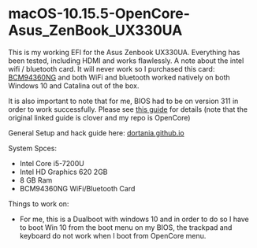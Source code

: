 # macOS-10.15.5-OpenCore-Asus_ZenBook_UX330UA
This is my working EFI for the Asus Zenbook UX330UA. 
Everything has been tested, including HDMI and works flawlessly. 
A note about the intel wifi / bluetooth card. It will never work so I purchased this card: [BCM94360NG](https://www.ebay.com/itm/M-2-NGFF-Network-Card-for-Broadcom-BCM94360NG-better-than-BCM94352Z-DW1560-BT4-0/264663343680?ssPageName=STRK%3AMEBIDX%3AIT&_trksid=p2057872.m2749.l2649) and both WiFi and bluetooth worked natively on both Windows 10 and Catalina out of the box.

It is also important to note that for me, BIOS had to be on version 311 in order to work successfully. Please see [this guide](https://github.com/hieplpvip/ASUS-ZENBOOK-HACKINTOSH) for details (note that the original linked guide is clover and my repo is OpenCore)

General Setup and hack guide here: [dortania.github.io](https://khronokernel.github.io/Opencore-Vanilla-Laptop-Guide/)

System Spces:
* Intel Core i5-7200U
* Intel HD Graphics 620 2GB
* 8 GB Ram
* BCM94360NG WiFi/Bluetooth Card

Things to work on:
* For me, this is a Dualboot with windows 10 and in order to do so I have to boot Win 10 from the boot menu on my BIOS, the trackpad and keyboard do not work when I boot from OpenCore menu.
